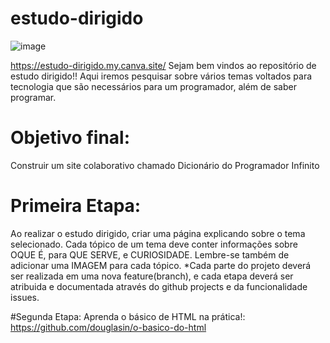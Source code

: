# estudo-dirigido
![image](https://github.com/user-attachments/assets/a5f3af13-1efc-49cd-963d-4e0a65ad33d7)

https://estudo-dirigido.my.canva.site/
Sejam bem vindos ao repositório de estudo dirigido!! Aqui iremos pesquisar sobre vários temas voltados para tecnologia que são necessários para um programador, além de saber programar.
# Objetivo final:
Construir um site colaborativo chamado Dicionário do Programador Infinito
# Primeira Etapa:
Ao realizar o estudo dirigido, criar uma página explicando sobre o tema selecionado. Cada tópico de um tema deve conter informações sobre OQUE É, para QUE SERVE, e CURIOSIDADE. Lembre-se também de adicionar uma IMAGEM para cada tópico.
*Cada parte do projeto deverá ser realizada em uma nova feature(branch), e cada etapa deverá ser atribuida e documentada através do github projects e da funcionalidade issues.

#Segunda Etapa:
Aprenda o básico de HTML na prática!:
https://github.com/douglasin/o-basico-do-html
